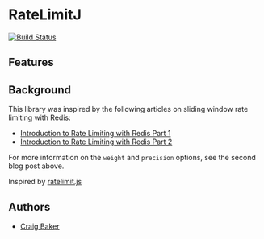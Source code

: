 RateLimitJ
============

[![Build Status](https://travis-ci.org/mokies/ratelimitj.svg)](https://travis-ci.org/mokies/ratelimitj)


Features
--------


Background
----------
This library was inspired by the following articles on sliding window rate limiting with Redis:

* [Introduction to Rate Limiting with Redis Part 1](http://www.dr-josiah.com/2014/11/introduction-to-rate-limiting-with.html)
* [Introduction to Rate Limiting with Redis Part 2](http://www.dr-josiah.com/2014/11/introduction-to-rate-limiting-with_26.html)

For more information on the `weight` and `precision` options, see the second blog post above.

Inspired by [ratelimit.js](https://github.com/dudleycarr/ratelimit.js)

Authors
-------

* [Craig Baker](https://github.com/mokies)